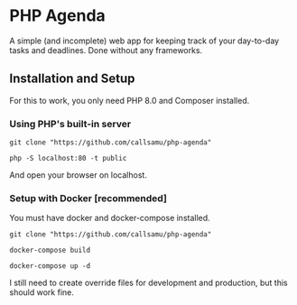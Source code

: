 # PHP Agenda
A simple (and incomplete) web app for keeping track of your day-to-day tasks
and deadlines. Done without any frameworks.

## Installation and Setup
For this to work, you only need PHP 8.0 and Composer installed.

### Using PHP's built-in server
```git clone "https://github.com/callsamu/php-agenda"```


```php -S localhost:80 -t public```

And open your browser on localhost.

### Setup with Docker [recommended]

You must have docker and docker-compose installed.

```git clone "https://github.com/callsamu/php-agenda"```


```docker-compose build```


```docker-compose up -d```

I still need to create override files for development and production, but this should work fine.


